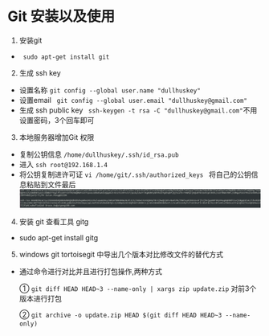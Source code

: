 # Git 安装以及使用

1.  安装git
  * ``` sudo apt-get install git```
  
  
2.  生成 ssh key 
  * 设置名称 ```git config --global user.name "dullhuskey"```
  * 设置email ``` git config --global user.email "dullhuskey@gmail.com"```
  * 生成 ssh public key ``` ssh-keygen -t rsa -C "dullhuskey@gmail.com"```不用设置密码，3个回车即可
  
  
3.  本地服务器增加Git 权限
  * 复制公钥信息  ```/home/dullhuskey/.ssh/id_rsa.pub```
  * 进入 ```ssh root@192.168.1.4```
  * 将公钥复制进许可证   ```vi /home/git/.ssh/authorized_keys ``` 将自己的公钥信息粘贴到文件最后
      ![](images/gitpublickey.png)
  

4.  安装 git 查看工具  gitg
   * sudo apt-get install gitg

5.  windows git tortoisegit 中导出几个版本对比修改文件的替代方式
  * 通过命令进行对比并且进行打包操作,两种方式
      
     ① ```git diff HEAD HEAD~3 --name-only | xargs zip update.zip```  对前3个版本进行打包
    
     ② ```git archive -o update.zip HEAD $(git diff HEAD HEAD~3 --name-only)``` 
     
     
